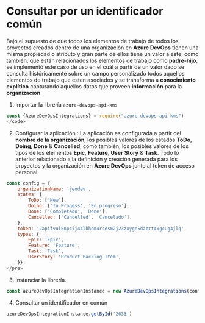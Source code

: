 <h1>Consultar por un identificador común</h1>

<p>Bajo el supuesto de que todos los elementos de trabajo de todos los proyectos creados dentro de una organización en <b>Azure DevOps</b> tienen una misma propiedad o atributo y gran parte de ellos tiene un valor a este, como también, que están relacionados los elementos de trabajo como <b>padre-hijo</b>, se implementó este caso de uso en el cuál a partir de un valor dado se consulta históricamente sobre un campo personalizado todos aquellos elementos de trabajo que esten asociados y se transforma a <b>conocimiento explítico</b> capturando aquellos datos que proveen <b>información</b> para la <b>organización</b></p>

1. Importar la librería <code>azure-devops-api-kms</code> 

```javascript
const {AzureDevOpsIntegrations} = require("azure-devops-api-kms")
</code>
```

2. Configurar la aplicación :  La aplicación es configurada a partir del <b>nombre de la organización</b>,  los posibles valores de los estados <b>ToDo</b>, <b>Doing</b>, <b>Done</b> & <b>Cancelled</b>, como también, los posibles valores de los tipos de los elementos <b>Epic</b>, <b>Feature</b>, <b>User Story</b> & <b>Task</b>. Todo lo anterior relacionado a la definición y creación generada para los proyectos y la organización en <b>Azure DevOps</b> junto al token de acceso personal.  

```javascript
const config = { 
    organizationName: 'jeodev',
    states: {
        ToDo: ['New'],
        Doing: ['In Progess', 'En progreso'],
        Done: ['Completado', 'Done'],
        Cancelled: ['Cancelled', 'Cancelado'],
    },
    token: '2apifvui5npcij44lhhom4rsesm2j23zxygn5dzbtt4xgcug4jlq',
    types: {
        Epic: 'Epic',
        Feature: 'Feature',
        Task: 'Task',
        UserStory: 'Product Backlog Item',
    }};
</pre>
```

3. Instanciar la librería. 

```javascript
const azureDevOpsIntegrationInstance = new AzureDevOpsIntegrations(config);
```

4. Consultar un identificador en común

```javascript
azureDevOpsIntegrationInstance.getById('2633')
```